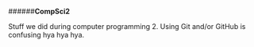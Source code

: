 ######**CompSci2**

Stuff we did during computer programming 2.
Using Git and/or GitHub is confusing hya hya hya.
